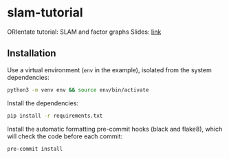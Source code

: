# slam-tutorial

ORIentate tutorial: SLAM and factor graphs
Slides: [link](https://docs.google.com/presentation/d/1JN-fBMJgrXs6wE3bcKmvP25KfUHAOUQuBsK460e5oYQ/edit#slide=id.g8caa8b3668_0_0)

## Installation

Use a virtual environment (`env` in the example), isolated from the system dependencies:

```sh
python3 -m venv env && source env/bin/activate
```

Install the dependencies:

```sh
pip install -r requirements.txt
```

Install the automatic formatting pre-commit hooks (black and flake8), which will check the code before each commit:

```sh
pre-commit install
```
